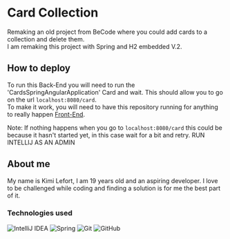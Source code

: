 # Card Collection
Remaking an old project from BeCode where you could add cards to a collection and delete them. \
I am remaking this project with Spring and H2 embedded V.2.

## How to deploy

To run this Back-End you will need to run the 'CardsSpringAngularApplication' Card and wait. This should allow you to go on the url `localhost:8080/card`. \
To make it work, you will need to have this repository running for anything to really happen [Front-End](https://github.com/Mardixx/AngularApp).

Note:
If nothing happens when you go to `localhost:8080/card` this could be because it hasn't started yet, in this case wait for a bit and retry.
RUN INTELLIJ AS AN ADMIN

## About me

My name is Kimi Lefort, I am 19 years old and an aspiring developer. I love to be challenged while coding and finding a solution is for me the best part of it.


### Technologies used
![IntelliJ IDEA](https://img.shields.io/badge/IntelliJIDEA-000000.svg?style=for-the-badge&logo=intellij-idea&logoColor=white)
![Spring](https://img.shields.io/badge/spring-%236DB33F.svg?style=for-the-badge&logo=spring&logoColor=white)
![Git](https://img.shields.io/badge/git-%23F05033.svg?style=for-the-badge&logo=git&logoColor=white)
![GitHub](https://img.shields.io/badge/github-%23121011.svg?style=for-the-badge&logo=github&logoColor=white)
